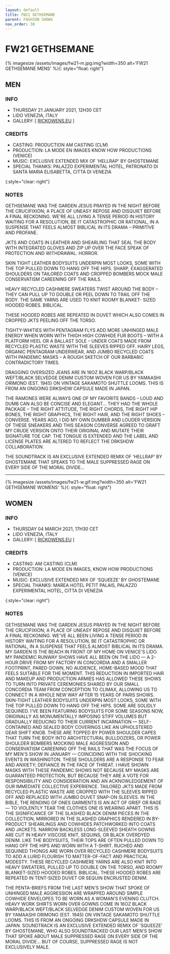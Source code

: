```yaml
---
layout: default
title: FW21 GETHSEMANE
parent: FASHION SHOWS
nav_order: 38
---
```


# FW21 GETHSEMANE

{% imagesize /assets/images/fw21-m.jpg:img?width=350 alt='FW21 GETHSEMANE MENS' %}{: style="float: right"}
## MEN

### INFO

- THURSDAY 21 JANUARY 2021, 12H30 CET
- LIDO VENEZIA, ITALY
- GALLERY: [ [RICKOWENS.EU](https://www.rickowens.eu/en/IT/collections/men-gethsemane-fw21) ]

### CREDITS

- CASTING: PRODUCTION AM CASTING (CLM)
- PRODUCTION: LA MODE EN IMAGES KNOW HOW PRODUCTIONS (VENICE)
- MUSIC: EXCLUSIVE EXTENDED MIX OF 'HELLRAP' BY GHOSTEMANE 
- SPECIAL THANKS: PALAZZO EXPERIMENTAL HOTEL, PATRONATO DI SANTA MARIA ELISABETTA, CITTA DI VENEZIA

{:style="clear: right"}

### NOTES

GETHSEMANE WAS THE GARDEN JESUS PRAYED IN THE NIGHT BEFORE THE CRUCIFIXION; A PLACE OF UNEASY REPOSE AND DISQUIET BEFORE A FINAL RECKONING. WE'RE ALL LIVING A TENSE PERIOD IN HISTORY WAITING FOR A RESOLUTION, BE IT CATASTROPHIC OR RATIONAL, IN A SUSPENSE THAT FEELS ALMOST BIBLICAL IN ITS DRAMA – PRIMITIVE AND PROFANE.

JKTS AND COATS IN LEATHER AND SHEARLING THAT SEAL THE BODY WITH INTEGRATED GLOVES AND ZIP UP OVER THE FACE SPEAK OF PROTECTION AND WITHDRAWAL. HORROR.

SKIN TIGHT LEATHER BODYSUITS UNDERPIN MOST LOOKS, SOME WITH THE TOP PULLED DOWN TO HANG OFF THE HIPS. SHARP, EXAGGERATED SHOULDERS ON TAILORED COATS AND CROPPED BOMBERS MOCK MALE CONSERVATISM CAREENING OFF THE RAILS.

HEAVY RECYCLED CASHMERE SWEATERS TWIST AROUND THE BODY – THEY CAN PULL UP TO DOUBLE OR PEEL DOWN TO TRAIL OFF THE BODY. THE SAME YARNS ARE USED TO KNIT ROOMY BLANKET- SIZED HOODED ROBES. BIBLICAL.

THESE HOODED ROBES ARE REPEATED IN DUVET WHICH ALSO COMES IN CROPPED JKTS PEELING OFF THE TORSO.

TIGHTY-WHITIES WITH PENTAGRAM FLYS ADD MORE UNHINGED MALE ENERGY WHEN WORN WITH THIGH HIGH COWHIDE FUR BOOTS – WITH A PLATFORM HEEL OR A BALLAST SOLE – UNDER COATS MADE FROM RECYCLED PLASTIC WASTE WITH THE SLEEVES RIPPED OFF. HAIRY LEGS, ORGANIC PENTAGRAM UNDERWEAR, AND JUMBO RECYCLED COATS WITH PANDEMIC MASKS – A ROUGH SKETCH OF OUR BARBARIC CONTRADICTORY TIMES.

DRAGGING OVERSIZED JEANS ARE IN 16OZ BLACK WARP/BLACK WEFT/BLACK SELVEDGE DENIM CUSTOM WOVEN FOR US BY YAMAASHI ORIMONO (EST. 1945) ON VINTAGE SAKAMOTO SHUTTLE LOOMS. THIS IS FROM AN ONGOING DRKSHDW CAPSULE MADE IN JAPAN.

THE RAMONES WERE ALWAYS ONE OF MY FAVORITE BANDS – LOUD AND DUMB CAN ALSO BE CONCISE AND ELEGANT... THEY HAD THE WHOLE PACKAGE – THE RIGHT ATTITUDE, THE RIGHT CHORDS, THE RIGHT HIP BONES, THE RIGHT GRAPHICS, THE RIGHT HAIR, AND THE RIGHT SHOES – CONVERSE. YEARS AGO, I DID MY OWN DUMBER AND LOUDER VERSION OF THESE SNEAKERS AND THIS SEASON CONVERSE AGREED TO GRAFT MY CRUDE VERSION ONTO THEIR ORIGINAL AND MUTATE THEIR SIGNATURE TOE CAP. THE TONGUE IS EXTENDED AND THE LABEL AND LICENSE PLATES ARE ALTERED TO REFLECT THE DRKSHDW COLLABORATION.

THE SOUNDTRACK IS AN EXCLUSIVE EXTENDED REMIX OF 'HELLRAP' BY GHOSTEMANE THAT SPEAKS TO THE MALE SUPPRESSED RAGE ON EVERY SIDE OF THE MORAL DIVIDE...

---
{% imagesize /assets/images/fw21-w.gif:img?width=350 alt='FW21 GETHSEMANE WOMENS' %}{: style="float: right"}
## WOMEN

### INFO

- THURSDAY 04 MARCH 2021, 17H30 CET
- LIDO VENEZIA, ITALY
- GALLERY: [ [RICKOWENS.EU](https://www.rickowens.eu/en/IT/collections/women-gethsemane-fw21) ]

### CREDITS

- CASTING: AM CASTING (CLM)
- PRODUCTION: LA MODE EN IMAGES, KNOW HOW PRODUCTIONS (VENICE)
- MUSIC: EXCLUSIVE EXTENDED MIX OF 'SQUEEZE' BY GHOSTEMANE
- SPECIAL THANKS: MAREA HOTEL PETIT PALAIS, PALAZZO EXPERIMENTAL HOTEL, CITTA DI VENEZIA

{:style="clear: right"}

### NOTES

GETHSEMANE WAS THE GARDEN JESUS PRAYED IN THE NIGHT BEFORE THE CRUCIFIXION; A PLACE OF UNEASY REPOSE AND DISQUIET BEFORE A FINAL RECKONING. WE'VE ALL BEEN LIVING A TENSE PERIOD IN HISTORY WAITING FOR A RESOLUTION, BE IT CATASTROPHIC OR RATIONAL, IN A SUSPENSE THAT FEELS ALMOST BIBLICAL IN ITS DRAMA.
MY GARDEN IS THE BEACH IN FRONT OF MY HOME ON VENICE'S LIDO. MY PANDEMIC RUNWAY SHOWS HAVE ALL BEEN ON THE LIDO — A 2-HOUR DRIVE FROM MY FACTORY IN CONCORDIA AND A SMALLER FOOTPRINT, PARED-DOWN, NO AUDIENCE, HOME-BASED MOOD THAT FEELS SUITABLE FOR THE MOMENT. THIS REDUCTION IN IMPORTED HAIR AND MAKEUP AND PRODUCTION ARMIES HAS ALLOWED THESE SHOWS TO TURN INTO PRIVATE CEREMONIES SHARED BY OUR SMALL CONCORDIA TEAM FROM CONCEPTION TO CLIMAX, ALLOWING US TO CONNECT IN A WHOLE NEW WAY AFTER 15 YEARS OF PARIS SHOWS.
SKIN-TIGHT LEATHER BODYSUITS UNDERPIN MOST LOOKS, SOME WITH THE TOP PULLED DOWN TO HANG OFF THE HIPS. SOME ARE SOLIDLY SEQUINED. I'VE BEEN FEATURING BODYSUITS FOR SOME SEASONS NOW, ORIGINALLY AS MONUMENTALLY IMPOSING STIFF VOLUMES BUT GRADUALLY REDUCING TO THEIR CURRENT INCARNATION — SELF-CONTAINED AND SEALED BODY COVERINGS LIKE AN UPHOLSTERED GEAR SHIFT KNOB.
THESE ARE TOPPED BY POWER SHOULDER CAPES THAT TURN THE BODY INTO ARCHITECTURAL BULLDOZERS, OR POWER SHOULDER BOMBERS MOCKING MALE AGGRESSION AND CONSERVATISM CAREENING OFF THE RAILS THAT WAS THE FOCUS OF MY MEN'S SHOW IN JANUARY — COINCIDING WITH THE SHOCKING EVENTS IN WASHINGTON.
THESE SHOULDERS ARE A RESPONSE TO FEAR AND ANXIETY; DEFIANCE IN THE FACE OF THREAT. I HAVE SHOWN MASKS WITH THESE PANDEMIC SHOWS NOT BECAUSE MY MASKS ARE GUARANTEED PROTECTION, BUT BECAUSE THEY ARE A VOTE FOR RESPONSIBILITY AND CONSIDERATION AND AN ACKNOWLEDGEMENT OF OUR IMMEDIATE COLLECTIVE EXPERIENCE.
TAILORED JKTS MADE FROM RECYCLED PLASTIC WASTE ARE CROPPED WITH THE SLEEVES RIPPED OFF AND REPLACED WITH JUMBO DUVET SNAP-ON SLEEVES.
IN THE BIBLE, THE RENDING OF ONES GARMENTS IS AN ACT OF GRIEF OR RAGE — TO VIOLENTLY TEAR THE CLOTHES ONE IS WEARING APART. THIS IS THE SIGNIFICANCE OF THE SLASHED BLACK DENIM PIECES IN THE COLLECTION, MIRRORED IN THE SLASHED GRAPHICS RENDERED IN BY- PRODUCT SHEARLINGS AND COWHIDES PATCHWORKED INTO COATS AND JACKETS.
NARROW BACKLESS LONG-SLEEVED SHEATH GOWNS ARE CUT IN HEAVY VISCOSE KNIT, SEQUINS, OR BLACK OVERDYED DENIM. LIKE THE BODYSUITS, THEIR TOPS ARE OFTEN PULLED DOWN TO HANG OFF THE HIPS AND WORN WITH A T-SHIRT.
RUCHED AND SEQUINED THONGS ARE WORN OVER RECYCLED CASHMERE BODYSUITS TO ADD A LURID FLOURISH TO MATTER-OF-FACT AND PRACTICAL MODESTY. THESE RECYCLED CASHMERE YARNS ARE ALSO KNIT INTO HEAVY SWEATERS, PULLED UP TO DOUBLE ON THE TORSO, AND ROOMY BLANKET-SIZED HOODED ROBES. BIBLICAL. THESE HOODED ROBES ARE REPEATED IN TENT-SIZED DUVET OR SEQUIN ENCRUSTED DENIM.

THE PENTA-BRIEFS FROM THE LAST MEN'S SHOW THAT SPOKE OF UNHINGED MALE AGGRESSION ARE WRAPPED AROUND SIMPLE COWHIDE ENVELOPES TO BE WORN AS A WOMAN'S EVENING CLUTCH.
HEAVY WORK SHIRTS WORN OVER GOWNS COME IN 16OZ BLACK WARP/BLACK WEFT/BLACK SELVEDGE DENIM CUSTOM WOVEN FOR US BY YAMAASHI ORIMONO (EST. 1945) ON VINTAGE SAKAMOTO SHUTTLE LOOMS. THIS IS FROM AN ONGOING DRKSHDW CAPSULE MADE IN JAPAN.
SOUNDTRACK IS AN EXCLUSIVE EXTENDED REMIX OF 'SQUEEZE' BY GHOSTEMANE, WHO ALSO SOUNDTRACKED OUR LAST MEN'S SHOW THAT SPOKE ABOUT MALE SUPPRESSED RAGE ON EVERY SIDE OF THE MORAL DIVIDE... BUT OF COURSE, SUPPRESSED RAGE IS NOT EXCLUSIVELY MALE.

